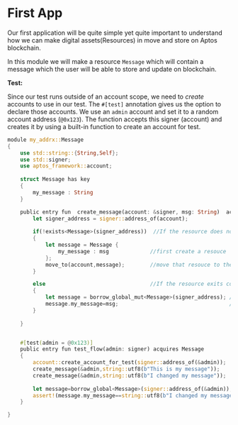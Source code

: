 # First App

Our first application will be quite simple yet quite important to understand how we can make digital assets(Resources) in move and store on Aptos blockchain.

In this module we will make a resource `Message` which will contain a message which the user will be able to store and update on blockchain.

**Test:**

Since our test runs outside of an account scope, we need to _create_ accounts to use in our test. The `#[test]` annotation gives us the option to declare those accounts. We use an `admin` account and set it to a random account address (`@0x123`). The function accepts this signer (account) and creates it by using a built-in function to create an account for test.

```rust
module my_addrx::Message
{
    use std::string::{String,Self};
    use std::signer;
    use aptos_framework::account;
    
    struct Message has key
    {
        my_message : String
    }

    public entry fun  create_message(account: &signer, msg: String)  acquires Message{
        let signer_address = signer::address_of(account);
        
        if(!exists<Message>(signer_address))  //If the resource does not exits corresponding to a given address
        {
            let message = Message {
                my_message : msg             //first create a resouce
            };
            move_to(account,message);        //move that resouce to the account
        }

        else                                 //If the resource exits corresponding to a given address
        {
            let message = borrow_global_mut<Message>(signer_address); //get the resouce 
            message.my_message=msg;                                   //update the resouce
        }
        
    }


    #[test(admin = @0x123)]
    public entry fun test_flow(admin: signer) acquires Message 
    {
        account::create_account_for_test(signer::address_of(&admin));
        create_message(&admin,string::utf8(b"This is my message"));
        create_message(&admin,string::utf8(b"I changed my message"));
        
        let message=borrow_global<Message>(signer::address_of(&admin));
        assert!(message.my_message==string::utf8(b"I changed my message"),10);
    }

}
```
